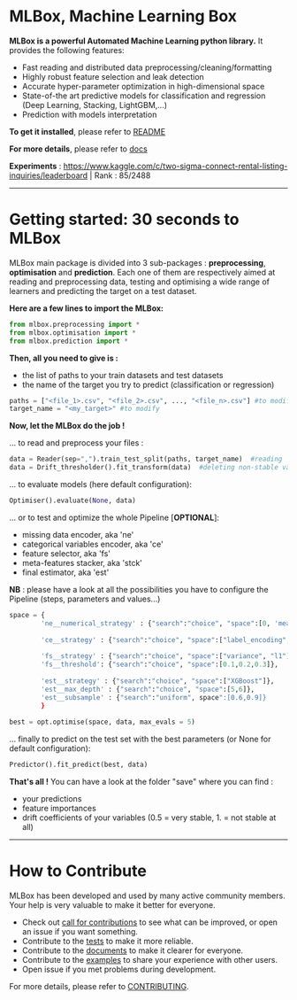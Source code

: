 MLBox, Machine Learning Box
===========================

__MLBox is a powerful Automated Machine Learning python library.__ It provides the following features:

- Fast reading and distributed data preprocessing/cleaning/formatting
- Highly robust feature selection and leak detection
- Accurate hyper-parameter optimization in high-dimensional space
- State-of-the art predictive models for classification and regression (Deep Learning, Stacking, LightGBM,...)
- Prediction with models interpretation 


__To get it installed__, please refer to [README](https://github.com/AxeldeRomblay/MLBox/blob/master/python-package/README.md)

__For more details__, please refer to [docs](https://github.com/AxeldeRomblay/MLBox/tree/master/docs/documentation.md)

__Experiments__ : https://www.kaggle.com/c/two-sigma-connect-rental-listing-inquiries/leaderboard | Rank : 85/2488

--------------------------


Getting started: 30 seconds to MLBox
====================================

MLBox main package is divided into 3 sub-packages : __preprocessing__, __optimisation__ and __prediction__. Each one of them are respectively aimed at reading and preprocessing data, testing and optimising a wide range of learners and predicting the target on a test dataset.

__Here are a few lines to import the MLBox:__

```python
from mlbox.preprocessing import *
from mlbox.optimisation import *
from mlbox.prediction import *
```

__Then, all you need to give is :__ 
* the list of paths to your train datasets and test datasets
* the name of the target you try to predict (classification or regression)

```python
paths = ["<file_1>.csv", "<file_2>.csv", ..., "<file_n>.csv"] #to modify
target_name = "<my_target>" #to modify
```
__Now, let the MLBox do the job !__

... to read and preprocess your files : 

```python
data = Reader(sep=",").train_test_split(paths, target_name)  #reading
data = Drift_thresholder().fit_transform(data)  #deleting non-stable variables
```
... to evaluate models (here default configuration):

```python
Optimiser().evaluate(None, data)
```

... or to test and optimize the whole Pipeline [__OPTIONAL__]:
* missing data encoder, aka 'ne'
* categorical variables encoder, aka 'ce'
* feature selector, aka 'fs'
* meta-features stacker, aka 'stck'
* final estimator, aka 'est'

__NB__ : please have a look at all the possibilities you have to configure the Pipeline (steps, parameters and values...) 

```python
space = {
        'ne__numerical_strategy' : {"search":"choice", "space":[0, 'mean']},
                              
        'ce__strategy' : {"search":"choice", "space":["label_encoding", "random_projection"]},
                          
        'fs__strategy' : {"search":"choice", "space":["variance", "l1"]},
        'fs__threshold': {"search":"choice", "space":[0.1,0.2,0.3]},             
        
        'est__strategy' : {"search":"choice", "space":["XGBoost"]},
        'est__max_depth' : {"search":"choice", "space":[5,6]},
        'est__subsample' : {"search":"uniform", space":[0.6,0.9]}
        }
        
best = opt.optimise(space, data, max_evals = 5)
```
... finally to predict on the test set with the best parameters (or None for default configuration):

```python
Predictor().fit_predict(best, data)

```

__That's all !__ You can have a look at the folder "save" where you can find :
* your predictions
* feature importances
* drift coefficients of your variables (0.5 = very stable, 1. = not stable at all)

--------------------------


How to Contribute
=================

MLBox has been developed and used by many active community members. Your help is very valuable to make it better for everyone.

- Check out [call for contributions](https://github.com/AxeldeRomblay/MLBox/labels/call-for-contributions) to see what can be improved, or open an issue if you want something.
- Contribute to the [tests](https://github.com/AxeldeRomblay/MLBox/tree/master/tests) to make it more reliable. 
- Contribute to the [documents](https://github.com/AxeldeRomblay/MLBox/tree/master/docs) to make it clearer for everyone.
- Contribute to the [examples](https://github.com/AxeldeRomblay/MLBox/tree/master/examples) to share your experience with other users.
- Open issue if you met problems during development.

For more details, please refer to [CONTRIBUTING](https://github.com/AxeldeRomblay/MLBox/blob/master/CONTRIBUTING.rst).
